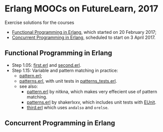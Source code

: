 # Erlang MOOCs on FutureLearn, 2017

Exercise solutions for the courses

* [Functional Programming in Erlang](https://www.futurelearn.com/courses/functional-programming-erlang), which started on 20 February 2017;
* [Concurrent Programming in Erlang](https://www.futurelearn.com/courses/concurrent-programming-erlang), scheduled to start on 3 April 2017.

## Functional Programming in Erlang

* Step 1.05: [first.erl](first.erl) and [second.erl](second.erl).
* Step 1.15: Variable and pattern matching in practice:
    * [pattern.erl](pattern.erl);
    * [patterns.erl](patterns.erl), with unit tests in [patterns_tests.erl](patterns_tests.erl).
    * see also:
        * [pattern.erl](https://github.com/nitkna/erlang-practise/blob/master/pattern.erl) by nitkna, which makes very effecient use of pattern matching.
        * [patterns.erl](https://gist.github.com/shakerlxxv/c4ce9ba760c68582da8c98b19b410cf1) by shakerlxxv, which includes unit tests with [EUnit](http://erlang.org/doc/apps/eunit/chapter.html).
        * [third.erl](https://gist.github.com/tejasbubane/624fec099d616dfaaa26dd2b14162821#file-third-erl) which uses `andalso` and `orelse`.


## Concurrent Programming in Erlang

